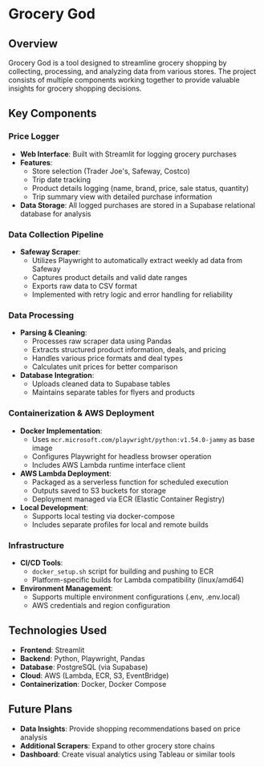 # Grocery God

## Overview
Grocery God is a tool designed to streamline grocery shopping by collecting, processing, and analyzing data from various stores. The project consists of multiple components working together to provide valuable insights for grocery shopping decisions.

## Key Components

### Price Logger
- **Web Interface**: Built with Streamlit for logging grocery purchases
- **Features**:
  - Store selection (Trader Joe's, Safeway, Costco)
  - Trip date tracking
  - Product details logging (name, brand, price, sale status, quantity)
  - Trip summary view with detailed purchase information
- **Data Storage**: All logged purchases are stored in a Supabase relational database for analysis

### Data Collection Pipeline
- **Safeway Scraper**: 
  - Utilizes Playwright to automatically extract weekly ad data from Safeway
  - Captures product details and valid date ranges
  - Exports raw data to CSV format
  - Implemented with retry logic and error handling for reliability

### Data Processing
- **Parsing & Cleaning**:
  - Processes raw scraper data using Pandas
  - Extracts structured product information, deals, and pricing
  - Handles various price formats and deal types
  - Calculates unit prices for better comparison
- **Database Integration**:
  - Uploads cleaned data to Supabase tables
  - Maintains separate tables for flyers and products

### Containerization & AWS Deployment
- **Docker Implementation**:
  - Uses `mcr.microsoft.com/playwright/python:v1.54.0-jammy` as base image
  - Configures Playwright for headless browser operation
  - Includes AWS Lambda runtime interface client
- **AWS Lambda Deployment**:
  - Packaged as a serverless function for scheduled execution
  - Outputs saved to S3 buckets for storage
  - Deployment managed via ECR (Elastic Container Registry)
- **Local Development**:
  - Supports local testing via docker-compose
  - Includes separate profiles for local and remote builds

### Infrastructure
- **CI/CD Tools**:
  - `docker_setup.sh` script for building and pushing to ECR
  - Platform-specific builds for Lambda compatibility (linux/amd64)
- **Environment Management**:
  - Supports multiple environment configurations (.env, .env.local)
  - AWS credentials and region configuration

## Technologies Used
- **Frontend**: Streamlit
- **Backend**: Python, Playwright, Pandas
- **Database**: PostgreSQL (via Supabase)
- **Cloud**: AWS (Lambda, ECR, S3, EventBridge)
- **Containerization**: Docker, Docker Compose

## Future Plans
- **Data Insights**: Provide shopping recommendations based on price analysis
- **Additional Scrapers**: Expand to other grocery store chains
- **Dashboard**: Create visual analytics using Tableau or similar tools